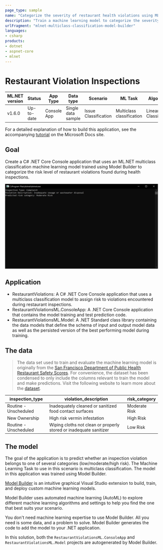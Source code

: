 ```yaml
---
page_type: sample
name: "Categorize the severity of restaurant health violations using ML.NET Model Builder"
description: "Train a machine learning model to categorize the severity of restaurant health violations using ML.NET Model Builder"
urlFragment: "mlnet-multiclass-classification-model-builder"
languages:
- csharp
products:
- dotnet
- aspnet-core
- mlnet
---
```


# Restaurant Violation Inspections

| ML.NET version | Status                        | App Type    | Data type | Scenario            | ML Task                   | Algorithms                  |
|----------------|-------------------------------|-------------|-----------|---------------------|---------------------------|-----------------------------|
| v1.6.0       | Up-to-date | Console App | Single data sample | Issue Classification | Multiclass classification | Linear Classification |

For a detailed explanation of how to build this application, see the accompanying [tutorial](https://docs.microsoft.com/en-us/dotnet/machine-learning/tutorials/health-violation-classification-model-builder) on the Microsoft Docs site.

## Goal

Create a C# .NET Core Console application that uses an ML.NET multiclass classification machine learning model trained using Model Builder to categorize the risk level of restaurant violations found during health inspections.

![](./images/console.PNG)

## Application

- RestaurantViolations:  A C# .NET Core Console application that uses a multiclass classification model to assign risk to violations encountered during restaurant inspections.
- RestaurantViolationsML.ConsoleApp: A .NET Core Console application that contains the model training and test prediction code.
- RestaurantViolationsML.Model: A .NET Standard class library containing the data models that define the schema of input and output model data as well as the persisted version of the best performing model during training.

## The data

> The data set used to train and evaluate the machine learning model is originally from the [San Francisco Department of Public Health Restaurant Safety Scores](https://www.sfdph.org/dph/EH/Food/score/default.asp). For convenience, the dataset has been condensed to only include the columns relevant to train the model and make predictions. Visit the following website to learn more about the [dataset](https://data.sfgov.org/Health-and-Social-Services/Restaurant-Scores-LIVES-Standard/pyih-qa8i?row_index=0).

| inspection_type | violation_description | risk_category |
| --- | --- | --- |
| Routine - Unscheduled | Inadequately cleaned or sanitized food contact surfaces | Moderate Risk |
| New Ownership | High risk vermin infestation | High Risk |
| Routine - Unscheduled | Wiping cloths not clean or properly stored or inadequate sanitizer | Low Risk |

## The model

The goal of the application is to predict whether an inspection violation belongs to one of several categories (low/moderate/high risk). The Machine Learning Task to use in this scenario is multiclass classification. The model in this application was trained using Model Builder.

[Model Builder](https://marketplace.visualstudio.com/items?itemName=MLNET.07) is an intuitive graphical Visual Studio extension to build, train, and deploy custom machine learning models.

Model Builder uses automated machine learning (AutoML) to explore different machine learning algorithms and settings to help you find the one that best suits your scenario.

You don't need machine learning expertise to use Model Builder. All you need is some data, and a problem to solve. Model Builder generates the code to add the model to your .NET application.

In this solution, both the `RestaurantViolationsML.ConsoleApp` and `RestaurantViolationsML.Model` projects are autogenerated by Model Builder.
